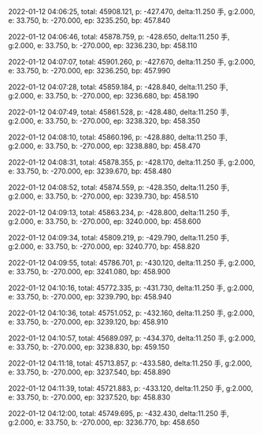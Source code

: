 2022-01-12 04:06:25, total: 45908.121, p: -427.470, delta:11.250 手, g:2.000, e: 33.750, b: -270.000, ep: 3235.250, bp: 457.840

2022-01-12 04:06:46, total: 45878.759, p: -428.650, delta:11.250 手, g:2.000, e: 33.750, b: -270.000, ep: 3236.230, bp: 458.110

2022-01-12 04:07:07, total: 45901.260, p: -427.670, delta:11.250 手, g:2.000, e: 33.750, b: -270.000, ep: 3236.250, bp: 457.990

2022-01-12 04:07:28, total: 45859.184, p: -428.840, delta:11.250 手, g:2.000, e: 33.750, b: -270.000, ep: 3236.680, bp: 458.190

2022-01-12 04:07:49, total: 45861.528, p: -428.480, delta:11.250 手, g:2.000, e: 33.750, b: -270.000, ep: 3238.320, bp: 458.350

2022-01-12 04:08:10, total: 45860.196, p: -428.880, delta:11.250 手, g:2.000, e: 33.750, b: -270.000, ep: 3238.880, bp: 458.470

2022-01-12 04:08:31, total: 45878.355, p: -428.170, delta:11.250 手, g:2.000, e: 33.750, b: -270.000, ep: 3239.670, bp: 458.480

2022-01-12 04:08:52, total: 45874.559, p: -428.350, delta:11.250 手, g:2.000, e: 33.750, b: -270.000, ep: 3239.730, bp: 458.510

2022-01-12 04:09:13, total: 45863.234, p: -428.800, delta:11.250 手, g:2.000, e: 33.750, b: -270.000, ep: 3240.000, bp: 458.600

2022-01-12 04:09:34, total: 45809.219, p: -429.790, delta:11.250 手, g:2.000, e: 33.750, b: -270.000, ep: 3240.770, bp: 458.820

2022-01-12 04:09:55, total: 45786.701, p: -430.120, delta:11.250 手, g:2.000, e: 33.750, b: -270.000, ep: 3241.080, bp: 458.900

2022-01-12 04:10:16, total: 45772.335, p: -431.730, delta:11.250 手, g:2.000, e: 33.750, b: -270.000, ep: 3239.790, bp: 458.940

2022-01-12 04:10:36, total: 45751.052, p: -432.160, delta:11.250 手, g:2.000, e: 33.750, b: -270.000, ep: 3239.120, bp: 458.910

2022-01-12 04:10:57, total: 45689.097, p: -434.370, delta:11.250 手, g:2.000, e: 33.750, b: -270.000, ep: 3238.830, bp: 459.150

2022-01-12 04:11:18, total: 45713.857, p: -433.580, delta:11.250 手, g:2.000, e: 33.750, b: -270.000, ep: 3237.540, bp: 458.890

2022-01-12 04:11:39, total: 45721.883, p: -433.120, delta:11.250 手, g:2.000, e: 33.750, b: -270.000, ep: 3237.520, bp: 458.830

2022-01-12 04:12:00, total: 45749.695, p: -432.430, delta:11.250 手, g:2.000, e: 33.750, b: -270.000, ep: 3236.770, bp: 458.650